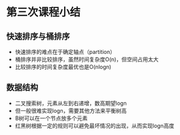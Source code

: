 # 第三次课程小结
## 快速排序与桶排序
+ 快速排序的难点在于确定轴点（partition）
+ 桶排序并非比较排序，虽然时间复杂度O(n)，但空间占用太大
+ 比较排序的时间复杂度最优也是O(nlogn)
## 数据结构
+ 二叉搜索树，元素从左到右递增，数高期望logn
+ 但一般很难实现logn，需要其他方法来平衡树高
+ B树可以在一个节点放多个元素
+ 红黑树根据一定的规则可以避免最坏情况的出现，从而实现logn高度